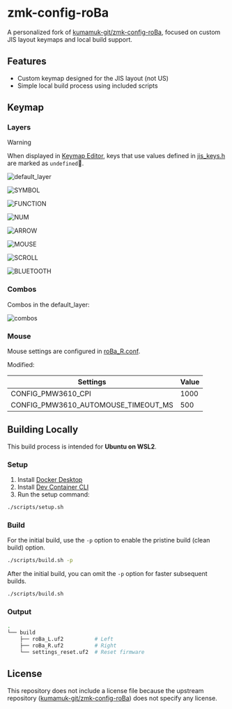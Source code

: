 # zmk-config-roBa

A personalized fork of [kumamuk-git/zmk-config-roBa](https://github.com/kumamuk-git/zmk-config-roBa), focused on custom JIS layout keymaps and local build support.

## Features

- Custom keymap designed for the JIS layout (not US)
- Simple local build process using included scripts

## Keymap

### Layers

> [!WARNING]
> When displayed in [Keymap Editor](https://nickcoutsos.github.io/keymap-editor/), keys that use values defined in [jis_keys.h](config/jis_keys.h) are marked as `undefined`:no_entry_sign:.

![default_layer](/images/layer0.png)

![SYMBOL](/images/layer1.png)

![FUNCTION](/images/layer2.png)

![NUM](/images/layer3.png)

![ARROW](/images/layer4.png)

![MOUSE](/images/layer5.png)

![SCROLL](/images/layer6.png)

![BLUETOOTH](/images/layer7.png)

### Combos

Combos in the default_layer:

![combos](/images/combos.png)

### Mouse

Mouse settings are configured in [roBa_R.conf](/config/boards/shields/Test/roBa_R.conf).

Modified:

| Settings                            | Value |
| ----------------------------------- | ----- |
| CONFIG_PMW3610_CPI                  | 1000  |
| CONFIG_PMW3610_AUTOMOUSE_TIMEOUT_MS | 500   |

## Building Locally

This build process is intended for **Ubuntu on WSL2**.

### Setup

1. Install [Docker Desktop](https://www.docker.com/products/docker-desktop/)
2. Install [Dev Container CLI](https://github.com/devcontainers/cli)
3. Run the setup command:

```sh
./scripts/setup.sh
```

### Build

For the initial build, use the `-p` option to enable the pristine build (clean build) option.

```sh
./scripts/build.sh -p
```

After the initial build, you can omit the `-p` option for faster subsequent builds.

```sh
./scripts/build.sh
```

### Output

```sh
.
└── build
    ├── roBa_L.uf2          # Left
    ├── roBa_R.uf2          # Right
    └── settings_reset.uf2  # Reset firmware
```

## License

This repository does not include a license file because the upstream repository ([kumamuk-git/zmk-config-roBa](https://github.com/kumamuk-git/zmk-config-roBa)) does not specify any license.
